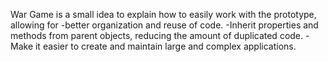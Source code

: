 War Game is a small idea to explain how to easily work with the prototype, allowing for 
-better organization and reuse of code.
-Inherit properties and methods from parent objects, reducing the amount of duplicated code.
-Make it easier to create and maintain large and complex applications.
